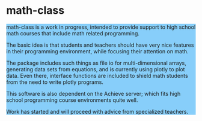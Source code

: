 # math-class
<section style="background-color:LightSkyBlue;">
<p>math-class is a work in progress, intended to provide support to high school math courses that include math related programming.</p>
<p>The basic idea is that students and teachers should have very nice features in their programming environment, while focusing their attention on math.</p>
<p>The package includes such things as file io for multi-dimensional arrays, generating data sets from equations, and is currently using plotly to plot data. Even there, interface functions are included to shield math students from the need to write plotly programs.</p>
<p>This software is also dependent on the Achieve server; which fits high school programming course environments quite well.</p>
<p>Work has started and will proceed with advice from specialized teachers.</p>
</section>
